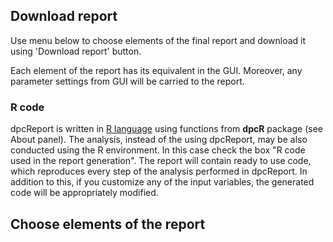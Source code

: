 ## Download report

Use menu below to choose elements of the final report and download it using 'Download report' button.  

Each element of the report has its equivalent in the GUI. Moreover, any parameter settings from GUI will be carried to the report.   

### R code

dpcReport is written in [R language](https://cran.r-project.org/) using functions from **dpcR** package (see About panel). The analysis, instead of the using dpcReport, may be also conducted using the R environment. In this case check the box "R code used in the report generation". The report will contain ready to use code, which reproduces every step of the analysis performed in dpcReport. In addition to this, if you customize any of the input variables, the generated code will be appropriately modified.

## Choose elements of the report  
